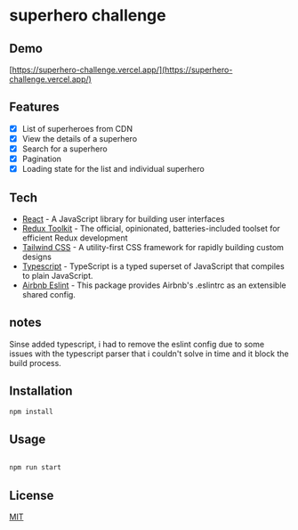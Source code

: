 # superhero challenge

## Demo

[https://superhero-challenge.vercel.app/](https://superhero-challenge.vercel.app/)

## Features
- [x] List of superheroes from CDN
- [x] View the details of a superhero
- [x] Search for a superhero
- [x] Pagination
- [x] Loading state for the list and individual superhero

## Tech
- [React](https://reactjs.org/) - A JavaScript library for building user interfaces
- [Redux Toolkit](https://redux-toolkit.js.org/) - The official, opinionated, batteries-included toolset for efficient Redux development
- [Tailwind CSS](https://tailwindcss.com/) - A utility-first CSS framework for rapidly building custom designs
- [Typescript](https://www.typescriptlang.org/) - TypeScript is a typed superset of JavaScript that compiles to plain JavaScript.
- [Airbnb Eslint](https://www.npmjs.com/package/eslint-config-airbnb) - This package provides Airbnb's .eslintrc as an extensible shared config.

## notes
Sinse added typescript, i had to remove the eslint config due to some issues with the typescript parser that i couldn't solve in time and it block the build process.

## Installation

```bash
npm install
```

## Usage

```bash

npm run start

```

## License

[MIT](https://choosealicense.com/licenses/mit/)

